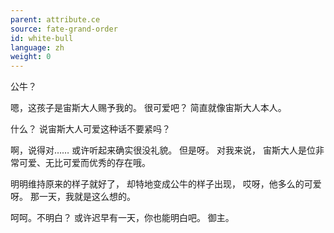 ```yaml
---
parent: attribute.ce
source: fate-grand-order
id: white-bull
language: zh
weight: 0
---
```


公牛？

嗯，这孩子是宙斯大人赐予我的。
很可爱吧？
简直就像宙斯大人本人。

什么？
说宙斯大人可爱这种话不要紧吗？

啊，说得对……
或许听起来确实很没礼貌。
但是呀。
对我来说，
宙斯大人是位非常可爱、无比可爱而优秀的存在哦。

明明维持原来的样子就好了，
却特地变成公牛的样子出现，
哎呀，他多么的可爱呀。
那一天，我就是这么想的。

呵呵。不明白？
或许迟早有一天，你也能明白吧。
御主。


